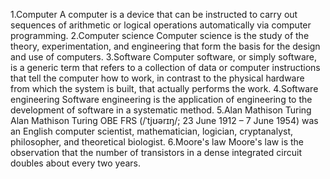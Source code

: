 1.Computer
A computer is a device that can be instructed to carry out sequences of arithmetic or logical operations automatically via computer programming.
2.Computer science
Computer science is the study of the theory, experimentation, and engineering that form the basis for the design and use of computers.
3.Software
Computer software, or simply software, is a generic term that refers to a collection of data or computer instructions that tell the computer how to work, in contrast to the physical hardware from which the system is built, that actually performs the work. 
4.Software engineering
Software engineering is the application of engineering to the development of software in a systematic method.
5.Alan Mathison Turing
Alan Mathison Turing OBE FRS (/ˈtjʊərɪŋ/; 23 June 1912 – 7 June 1954) was an English computer scientist, mathematician, logician, cryptanalyst, philosopher, and theoretical biologist.
6.Moore's law
Moore's law is the observation that the number of transistors in a dense integrated circuit doubles about every two years.